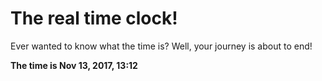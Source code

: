 # The real time clock!

Ever wanted to know what the time is? Well, your journey is about to end!

**The time is Nov 13, 2017, 13:12**
